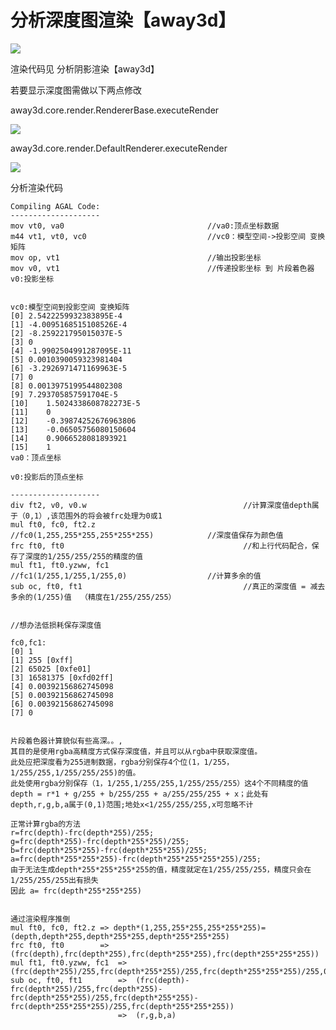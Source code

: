 # 分析深度图渲染【away3d】

![](http://www.feng3d.me/wordpress/wp-content/uploads/2015/07/20150704190309.png)

渲染代码见 分析阴影渲染【away3d】

若要显示深度图需做以下两点修改

away3d.core.render.RendererBase.executeRender

![](http://www.feng3d.me/wordpress/wp-content/uploads/2015/07/20150704190911.png)

away3d.core.render.DefaultRenderer.executeRender

![](http://www.feng3d.me/wordpress/wp-content/uploads/2015/07/20150704191043.png)

分析渲染代码

```
Compiling AGAL Code:
--------------------
mov vt0, va0								//va0:顶点坐标数据
m44 vt1, vt0, vc0							//vc0：模型空间->投影空间 变换矩阵
mov op, vt1									//输出投影坐标
mov v0, vt1									//传递投影坐标 到 片段着色器   v0:投影坐标
 
 
vc0:模型空间到投影空间 变换矩阵
[0]	2.5422259932383895E-4	
[1]	-4.0095168515108526E-4	
[2]	-8.259221795015037E-5	
[3]	0	
[4]	-1.9902504991287095E-11	
[5]	0.0010390059323981404	
[6]	-3.2926971471169963E-5	
[7]	0	
[8]	0.0013975199544802308	
[9]	7.293705857591704E-5	
[10]	1.5024338608782273E-5	
[11]	0	
[12]	-0.39874252676963806	
[13]	-0.06505756080150604	
[14]	0.9066528081893921	
[15]	1	
va0：顶点坐标
 
v0:投影后的顶点坐标
 
--------------------
div ft2, v0, v0.w									//计算深度值depth属于（0,1）,该范围外的将会被frc处理为0或1
mul ft0, fc0, ft2.z									//fc0(1,255,255*255,255*255*255)			//深度值保存为颜色值
frc ft0, ft0										//和上行代码配合，保存了深度的1/255/255/255的精度的值
mul ft1, ft0.yzww, fc1								//fc1(1/255,1/255,1/255,0)					//计算多余的值
sub oc, ft0, ft1									//真正的深度值 = 减去多余的(1/255)值  （精度在1/255/255/255）
 
 
//想办法低损耗保存深度值
 
fc0,fc1:
[0]	1	
[1]	255 [0xff]	
[2]	65025 [0xfe01]	
[3]	16581375 [0xfd02ff]	
[4]	0.00392156862745098	
[5]	0.00392156862745098	
[6]	0.00392156862745098	
[7]	0	
 
 
片段着色器计算貌似有些高深。。,
其目的是使用rgba高精度方式保存深度值，并且可以从rgba中获取深度值。
此处应把深度看为255进制数据，rgba分别保存4个位(1，1/255，1/255/255,1/255/255/255)的值。
此处使用rgba分别保存（1，1/255,1/255/255,1/255/255/255）这4个不同精度的值
depth = r*1 + g/255 + b/255/255 + a/255/255/255 + x；此处有depth,r,g,b,a属于(0,1)范围;地处x<1/255/255/255,x可忽略不计
 
正常计算rgba的方法
r=frc(depth)-frc(depth*255)/255;
g=frc(depth*255)-frc(depth*255*255)/255;
b=frc(depth*255*255)-frc(depth*255*255)/255;
a=frc(depth*255*255*255)-frc(depth*255*255*255*255)/255;
由于无法生成depth*255*255*255*255的值，精度就定在1/255/255/255，精度只会在1/255/255/255出有损失
因此 a= frc(depth*255*255*255)
 
 
通过渲染程序推倒
mul ft0, fc0, ft2.z => depth*(1,255,255*255,255*255*255)=(depth,depth*255,depth*255*255,depth*255*255*255)
frc ft0, ft0		=> (frc(depth),frc(depth*255),frc(depth*255*255),frc(depth*255*255*255)) 
mul ft1, ft0.yzww, fc1	=>	(frc(depth*255)/255,frc(depth*255*255)/255,frc(depth*255*255*255)/255,0)
sub oc, ft0, ft1		=>	(frc(depth)-frc(depth*255)/255,frc(depth*255)-frc(depth*255*255)/255,frc(depth*255*255)-frc(depth*255*255*255)/255,frc(depth*255*255*255))
						=>	(r,g,b,a)
```

